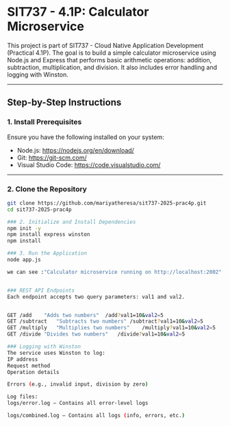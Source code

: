 # SIT737 - 4.1P: Calculator Microservice

This project is part of SIT737 - Cloud Native Application Development (Practical 4.1P). The goal is to build a simple calculator microservice using Node.js and Express that performs basic arithmetic operations: addition, subtraction, multiplication, and division. It also includes error handling and logging with Winston.

---

## Step-by-Step Instructions

### 1. Install Prerequisites

Ensure you have the following installed on your system:

- Node.js: https://nodejs.org/en/download/
- Git: https://git-scm.com/
- Visual Studio Code: https://code.visualstudio.com/

---

### 2. Clone the Repository

```bash
git clone https://github.com/mariyatheresa/sit737-2025-prac4p.git
cd sit737-2025-prac4p

### 2. Initialize and Install Dependencies
npm init -y
npm install express winston
npm install

### 3. Run the Application
node app.js

we can see :"Calculator microservice running on http://localhost:2002"


### REST API Endpoints
Each endpoint accepts two query parameters: val1 and val2.


GET	/add	"Adds two numbers"	/add?val1=10&val2=5
GET	/subtract	"Subtracts two numbers"	/subtract?val1=10&val2=5
GET	/multiply	"Multiplies two numbers"	/multiply?val1=10&val2=5
GET	/divide	"Divides two numbers"	/divide?val1=10&val2=5

### Logging with Winston
The service uses Winston to log:
IP address
Request method
Operation details

Errors (e.g., invalid input, division by zero)

Log files:
logs/error.log – Contains all error-level logs

logs/combined.log – Contains all logs (info, errors, etc.)



